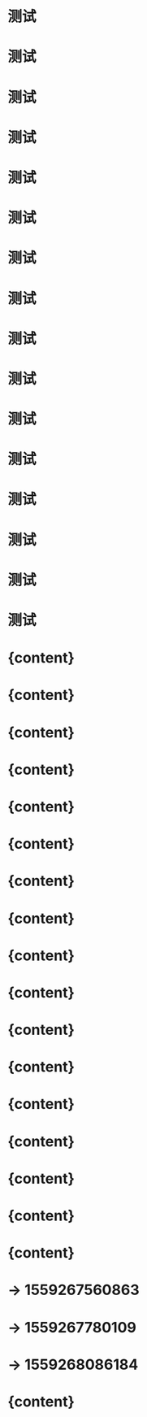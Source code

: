 # 测试
# 测试
# 测试
# 测试
# 测试
# 测试
# 测试
# 测试
# 测试
# 测试
# 测试
# 测试
# 测试
# 测试
# 测试
# 测试
# {content}
# {content}
# {content}
# {content}
# {content}
# {content}
# {content}
# {content}
# {content}
# {content}
# {content}
# {content}
# {content}
# {content}
# {content}
# {content}
# {content}
#  -> 1559267560863
#  -> 1559267780109
#  -> 1559268086184
# {content}
